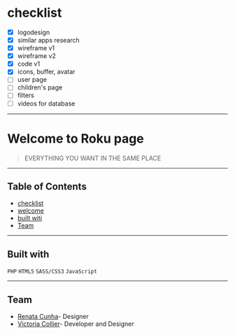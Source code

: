 # checklist

- [x] logodesign
- [x] similar apps research
- [x] wireframe v1
- [x] wireframe v2
- [x] code v1
- [x] icons, buffer, avatar
- [ ] user page
- [ ] children's page
- [ ] filters
- [ ] videos for database

---

# Welcome to Roku page

> EVERYTHING YOU WANT IN THE SAME PLACE

---

## Table of Contents

- [checklist](#checklist)
- [welcome](#welcome)
- [built witj](#builtwith)
- [Team](#team)

---

## Built with

```PHP```
```HTML5```
```SASS/CSS3```
```JavaScript```

---

## Team
- [Renata Cunha](https://github.com/Re-01)- Designer
- [Victoria Collier](https://github.com/vcollier)- Developer and Designer
